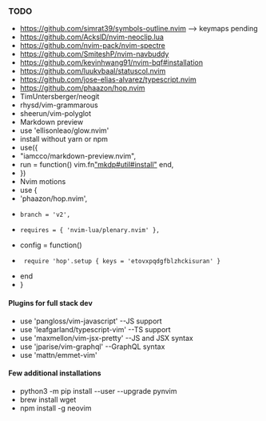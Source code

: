 ### TODO

- https://github.com/simrat39/symbols-outline.nvim --> keymaps pending
- https://github.com/AckslD/nvim-neoclip.lua
- https://github.com/nvim-pack/nvim-spectre
- https://github.com/SmiteshP/nvim-navbuddy
- https://github.com/kevinhwang91/nvim-bqf#installation
- https://github.com/luukvbaal/statuscol.nvim
- https://github.com/jose-elias-alvarez/typescript.nvim
- https://github.com/phaazon/hop.nvim
- TimUntersberger/neogit
- rhysd/vim-grammarous
- sheerun/vim-polyglot
- Markdown preview
- use 'ellisonleao/glow.nvim'
- install without yarn or npm
- use({ 
-   "iamcco/markdown-preview.nvim",
-   run = function() vim.fn["mkdp#util#install"]() end,
-  })
- Nvim motions
-  use {
-    'phaazon/hop.nvim',
-     branch = 'v2',
-     requires = { 'nvim-lua/plenary.nvim' },
-   config = function()
-      require 'hop'.setup { keys = 'etovxpqdgfblzhckisuran' }
-    end
-  }

#### Plugins for full stack dev
-  use 'pangloss/vim-javascript' --JS support
-  use 'leafgarland/typescript-vim' --TS support
-  use 'maxmellon/vim-jsx-pretty' --JS and JSX syntax
-  use 'jparise/vim-graphql' --GraphQL syntax
-  use 'mattn/emmet-vim'

#### Few additional installations 

- python3 -m pip install --user --upgrade pynvim
- brew install wget
- npm install -g neovim
